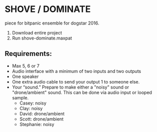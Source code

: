 # SHOVE / DOMINATE
piece for bitpanic ensemble for dogstar 2016.

1. Download entire project
2. Run shove-dominate.maxpat

## Requirements:
* Max 5, 6 or 7
* Audio interface with a minimum of two inputs and two outputs
* One speaker
* One extra audio cable to send your output 1 to someone else.
* Your “sound.” Prepare to make either a "noisy" sound or "drone/ambient" sound. This can be done via audio input or looped sample. 
  * Casey: noisy
  * Clay: noisy
  * David: drone/ambient
  * Scott: drone/ambient
  * Stephanie: noisy



